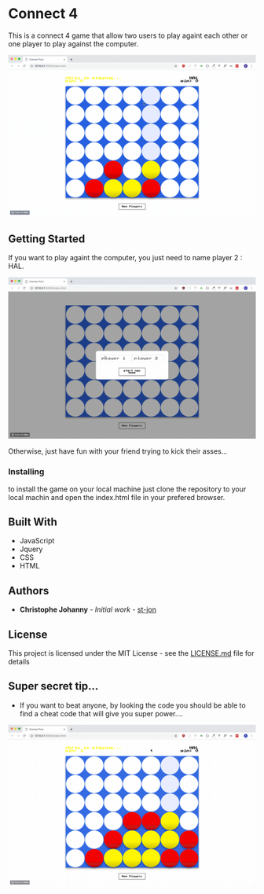 # Connect 4

This is a connect 4 game that allow two users to play againt each other or one player to play against the computer.


<img src="assets/connect4_2.gif" width="600">


## Getting Started

If you want to play againt the computer, you just need to name player 2 : HAL.

<img src="assets/connect4_1.gif" width="600">


Otherwise, just have fun with your friend trying to kick their asses...

### Installing

to install the game on your local machine just clone the repository to your local machin and open the index.html file in your prefered browser.

## Built With

* JavaScript
* Jquery
* CSS
* HTML

## Authors

* **Christophe Johanny** - *Initial work* - [st-jon](https://github.com/st-jon)

## License

This project is licensed under the MIT License - see the [LICENSE.md](LICENSE.md) file for details

## Super secret tip...

* If you want to beat anyone, by looking the code you should be able to find a cheat code that will give you super power....


<img src="assets/connect4_3.gif" width="600">


